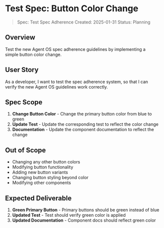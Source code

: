 # Test Spec: Button Color Change

> Spec: Test Spec Adherence
> Created: 2025-01-31
> Status: Planning

## Overview

Test the new Agent OS spec adherence guidelines by implementing a simple button color change.

## User Story

As a developer, I want to test the spec adherence system, so that I can verify the new Agent OS guidelines work correctly.

## Spec Scope

1. **Change Button Color** - Change the primary button color from blue to green
2. **Update Test** - Update the corresponding test to reflect the color change
3. **Documentation** - Update the component documentation to reflect the change

## Out of Scope

- Changing any other button colors
- Modifying button functionality
- Adding new button variants
- Changing button styling beyond color
- Modifying other components

## Expected Deliverable

1. **Green Primary Button** - Primary buttons should be green instead of blue
2. **Updated Test** - Test should verify green color is applied
3. **Updated Documentation** - Component docs should reflect green color 